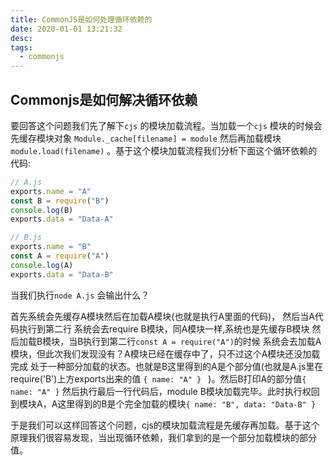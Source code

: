 ```yaml
---
title: CommonJS是如何处理循环依赖的
date: 2020-01-01 13:21:32
desc:
tags:
  - commonjs
---
```


## Commonjs是如何解决循环依赖

要回答这个问题我们先了解下`cjs` 的模块加载流程。当加载一个`cjs` 模块的时候会先缓存模块对象 `Module._cache[filename] = module`  然后再加载模块 `module.load(filename)` 。基于这个模块加载流程我们分析下面这个循环依赖的代码:

```javascript
// A.js
exports.name = "A"
const B = require("B")
console.log(B)
exports.data = "Data-A"
```



```javascript
// B.js
exports.name = "B"
const A = require("A")
console.log(A)
exports.data = "Data-B"

```

当我们执行`node A.js` 会输出什么？

首先系统会先缓存A模块然后在加载A模块(也就是执行A里面的代码)， 然后当A代码执行到第二行 系统会去require B模块，同A模块一样,系统也是先缓存B模块 然后加载B模块，当B执行到第二行`const A = require("A")`的时候 系统会去加载A模块，但此次我们发现没有？A模块已经在缓存中了，只不过这个A模块还没加载完成 处于一种部分加载的状态。也就是B这里得到的A是个部分值(也就是A.js里在require('B')上方exports出来的值 `{ name: "A" } ` )。然后B打印A的部分值`{ name: "A" }` 然后执行最后一行代码后，module B模块加载完毕。此时执行权回到模块A，A这里得到的B是个完全加载的模块`{ name: "B", data: "Data-B" }` 



于是我们可以这样回答这个问题，cjs的模块加载流程是先缓存再加载。基于这个原理我们很容易发现，当出现循环依赖，我们拿到的是一个部分加载模块的部分值。
